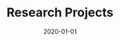 ---
title: Research Projects
layout: home
modal-id: 1
date: 2020-01-01
img: research.png
alt: image-alt
category: Research
description: I have a number of research interests, broadly revolving around computational studies of electrochemistry, corrosion mechanics, and 2D materials. I primarily use density functional theory (DFT) as a research tool, and I'm constantly trying to learn new tools to push the boundaries of computational materials science.
---
